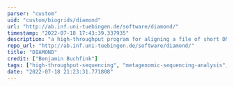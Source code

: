 ```yaml
---
parser: "custom"
uid: "custom/biogrids/diamond"
url: "http://ab.inf.uni-tuebingen.de/software/diamond/"
timestamp: "2022-07-18 17:43:39.337935"
description: "a high-throughput program for aligning a file of short DNA sequencing reads against a protein reference database such as NR, at 20,000 times the speed of BLASTX, with high sensitivity."
repo_url: "http://ab.inf.uni-tuebingen.de/software/diamond/"
title: "DIAMOND"
credit: ["Benjamin Buchfink"]
tags: ["high-throughput-sequencing", "metagenomic-sequencing-analysis", "protein-database-search"]
date: "2022-07-18 21:23:31.771808"
---
```

